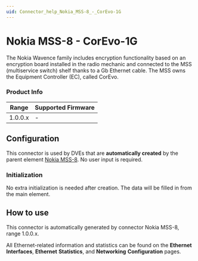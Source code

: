 ```yaml
---
uid: Connector_help_Nokia_MSS-8_-_CorEvo-1G
---
```


# Nokia MSS-8 - CorEvo-1G

The Nokia Wavence family includes encryption functionality based on an encryption board installed in the radio mechanic and connected to the MSS (multiservice switch) shelf thanks to a Gb Ethernet cable. The MSS owns the Equipment Controller (EC), called CorEvo.

### Product Info

| Range     | Supported Firmware     |
|-----------|------------------------|
| 1.0.0.x   | \-                     |

## Configuration

This connector is used by DVEs that are **automatically created** by the parent element [Nokia MSS-8](xref:Connector_help_Nokia_MSS-8). No user input is required.

### Initialization

No extra initialization is needed after creation. The data will be filled in from the main element.

## How to use

This connector is automatically generated by connector Nokia MSS-8, range 1.0.0.x.

All Ethernet-related information and statistics can be found on the **Ethernet** **Interfaces**, **Ethernet** **Statistics**, and **Networking** **Configuration** pages.
